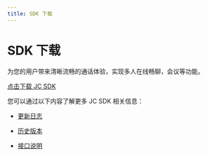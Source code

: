 ```yaml
---
title: SDK 下载
---
```

# SDK 下载

为您的用户带来清晰流畅的通话体验，实现多人在线畅聊，会议等功能。

[点击下载 JC
SDK](https://developer.juphoon.com/portal/cn/downloadsdk/download_sdk.php?filename=JC-SDK-iOS-V2_1.tar.gz)

您可以通过以下内容了解更多 JC SDK 相关信息：

  - [更新日志](https://developer.juphoon.com/cn/document/V2.1/sdk/log/ios.php)

  - [历史版本](https://developer.juphoon.com/cn/document/V2.1/sdk/version/ios.php)

  - [接口说明](https://developer.juphoon.com/portal/reference/V2.1/ios/)












